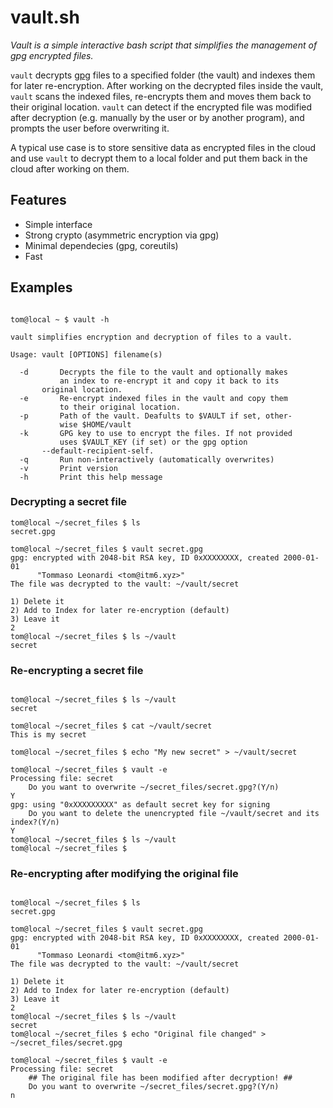 # vault.sh

_Vault is a simple interactive bash script that simplifies the management of gpg encrypted files._

`vault` decrypts [gpg](http://www.gnupg.org) files to a specified folder (the vault) and indexes them for later re-encryption.
After working on the decrypted files inside the vault, `vault` scans the indexed files, re-encrypts them and moves them back to their original location. `vault` can detect if the encrypted file was modified after decryption (e.g. manually by the user or by another program), and prompts the user before overwriting it.

A typical use case is to store sensitive data as encrypted files in the cloud and use `vault` to decrypt them to a local folder and put them back in the cloud after working on them.

## Features
* Simple interface
* Strong crypto (asymmetric encryption via gpg)
* Minimal dependecies (gpg, coreutils)
* Fast

## Examples

```ShellSession

tom@local ~ $ vault -h

vault simplifies encryption and decryption of files to a vault.

Usage: vault [OPTIONS] filename(s)

  -d       Decrypts the file to the vault and optionally makes 
           an index to re-encrypt it and copy it back to its
	   original location.
  -e       Re-encrypt indexed files in the vault and copy them
           to their original location.
  -p       Path of the vault. Deafults to $VAULT if set, other-
           wise $HOME/vault
  -k       GPG key to use to encrypt the files. If not provided
           uses $VAULT_KEY (if set) or the gpg option
	   --default-recipient-self.
  -q       Run non-interactively (automatically overwrites)
  -v       Print version
  -h	   Print this help message
```



### Decrypting a secret file
```ShellSession
tom@local ~/secret_files $ ls
secret.gpg
 
tom@local ~/secret_files $ vault secret.gpg 
gpg: encrypted with 2048-bit RSA key, ID 0xXXXXXXXX, created 2000-01-01
      "Tommaso Leonardi <tom@itm6.xyz>"
The file was decrypted to the vault: ~/vault/secret

1) Delete it
2) Add to Index for later re-encryption (default)
3) Leave it
2
tom@local ~/secret_files $ ls ~/vault
secret
```

### Re-encrypting a secret file
```ShellSession

tom@local ~/secret_files $ ls ~/vault
secret

tom@local ~/secret_files $ cat ~/vault/secret
This is my secret

tom@local ~/secret_files $ echo "My new secret" > ~/vault/secret

tom@local ~/secret_files $ vault -e
Processing file: secret
	Do you want to overwrite ~/secret_files/secret.gpg?(Y/n) 
Y
gpg: using "0xXXXXXXXXX" as default secret key for signing
	Do you want to delete the unencrypted file ~/vault/secret and its index?(Y/n) 
Y
tom@local ~/secret_files $ ls ~/vault
tom@local ~/secret_files $
```

### Re-encrypting after modifying the original file
```ShellSession

tom@local ~/secret_files $ ls
secret.gpg
 
tom@local ~/secret_files $ vault secret.gpg 
gpg: encrypted with 2048-bit RSA key, ID 0xXXXXXXXX, created 2000-01-01
      "Tommaso Leonardi <tom@itm6.xyz>"
The file was decrypted to the vault: ~/vault/secret

1) Delete it
2) Add to Index for later re-encryption (default)
3) Leave it
2
tom@local ~/secret_files $ ls ~/vault
secret
tom@local ~/secret_files $ echo "Original file changed" > ~/secret_files/secret.gpg

tom@local ~/secret_files $ vault -e
Processing file: secret
	## The original file has been modified after decryption! ##
	Do you want to overwrite ~/secret_files/secret.gpg?(Y/n) 
n
```
